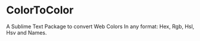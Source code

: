 # ColorToColor
A Sublime Text Package to convert Web Colors In any format: Hex, Rgb, Hsl, Hsv and Names.
